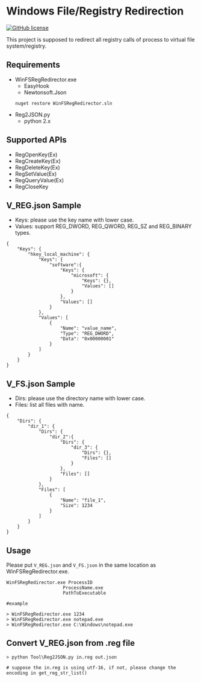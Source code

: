 # Windows File/Registry Redirection
[![GitHub license](https://img.shields.io/github/license/peitaosu/Win-FS-Reg-Redirect.svg)](https://github.com/peitaosu/Win-FS-Reg-Redirect/blob/master/LICENSE)

This project is supposed to redirect all registry calls of process to virtual file system/registry.

## Requirements
- WinFSRegRedirector.exe
   * EasyHook 
   * Newtonsoft.Json
   ```
   nuget restore WinFSRegRedirector.sln
   ```
- Reg2JSON.py
   * python 2.x

## Supported APIs
* RegOpenKey(Ex)
* RegCreateKey(Ex)
* RegDeleteKey(Ex)
* RegSetValue(Ex)
* RegQueryValue(Ex)
* RegCloseKey

## V_REG.json Sample
* Keys: please use the key name with lower case.
* Values: support REG_DWORD, REG_QWORD, REG_SZ and REG_BINARY types.
```
{
    "Keys": {
        "hkey_local_machine": {
            "Keys": {
                "software":{
                    "Keys": {
                        "microsoft": {
                            "Keys": {},
                            "Values": []
                        }
                    },
                    "Values": []
                }
            },
            "Values": [
                {
                    "Name": "value_name",
                    "Type": "REG_DWORD",
                    "Data": "0x00000001"
                }
            ]
        }
    }
}
```

## V_FS.json Sample
* Dirs: please use the directory name with lower case.
* Files: list all files with name.
```
{
    "Dirs": {
        "dir_1": {
            "Dirs": {
                "dir_2":{
                    "Dirs": {
                        "dir_3": {
                            "Dirs": {},
                            "Files": []
                        }
                    },
                    "Files": []
                }
            },
            "Files": [
                {
                    "Name": "file_1",
                    "Size": 1234
                }
            ]
        }
    }
}
```


## Usage

Please put `V_REG.json` and `V_FS.json` in the same location as WinFSRegRedirector.exe.

```
WinFSRegRedirector.exe ProcessID
                     ProcessName.exe
                     PathToExecutable

#example

> WinFSRegRedirector.exe 1234
> WinFSRegRedirector.exe notepad.exe
> WinFSRegRedirector.exe C:\Windows\notepad.exe
```

## Convert V_REG.json from .reg file

```
> python Tool\Reg2JSON.py in.reg out.json

# suppose the in.reg is using utf-16, if not, please change the encoding in get_reg_str_list()
```